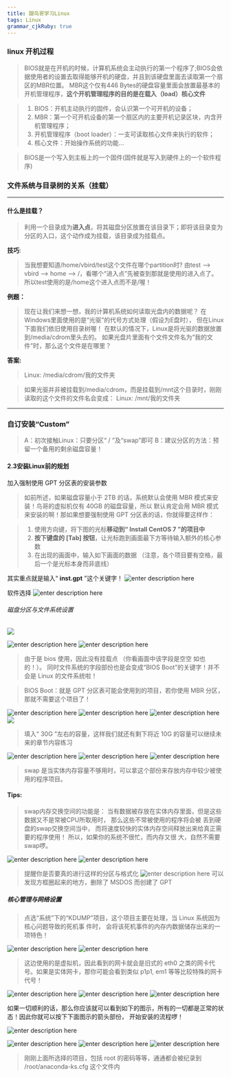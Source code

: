 ```yaml
---
title: 跟鸟哥学习Linux
tags: Linux
grammar_cjkRuby: true
---
```


### linux 开机过程
> BIOS就是在开机的时候，计算机系统会主动执行的第一个程序了;BIOS会依据使用者的设置去取得能够开机的硬盘，并且到该硬盘里面去读取第一个扇区的MBR位置。 MBR这个仅有446 Bytes的硬盘容量里面会放置最基本的开机管理程序，**这个开机管理程序的目的是在载入（load）核心文件**

> 1.  BIOS：开机主动执行的固件，会认识第一个可开机的设备；
> 2. MBR：第一个可开机设备的第一个扇区内的主要开机记录区块，内含开机管理程序；
> 3. 开机管理程序（boot loader）：一支可读取核心文件来执行的软件；
> 4. 核心文件：开始操作系统的功能...

> BIOS是一个写入到主板上的一个固件(固件就是写入到硬件上的一个软件程序)

### 文件系统与目录树的关系（挂载）
------
#### 什么是挂载？
> 利用一个目录成为**进入点**，将其磁盘分区放置在该目录下；即将该目录变为分区的入口，这个动作成为挂载，该目录成为挂载点。

**技巧**:
> 当我想要知道/home/vbird/test这个文件在哪个partition时?
> 由test --> vbird --> home --> /，看哪个“进入点”先被查到那就是使用的进入点了。 所以test使用的是/home这个进入点而不是/喔！

**例题：**
> 现在让我们来想一想，我的计算机系统如何读取光盘内的数据呢？
> 在Windows里面使用的是“光驱”的代号方式处理（假设为E盘时）， 但在Linux下面我们依旧使用目录树喔！
> 在默认的情况下，Linux是将光驱的数据放置到/media/cdrom里头去的。 如果光盘片里面有个文件文件名为“我的文件”时，那么这个文件是在哪里？

**答案:**
> Linux: /media/cdrom/我的文件夹

> 如果光驱并非被挂载到/media/cdrom，而是挂载到/mnt这个目录时，刚刚读取的这个文件的文件名会变成：
> Linux: /mnt/我的文件夹
------
### 自订安装“Custom”
> A：初次接触Linux：只要分区“ / ”及“swap”即可
> B：建议分区的方法：预留一个备用的剩余磁盘容量！

#### 2.3安装Linux前的规划

加入强制使用 GPT 分区表的安装参数
> 如前所述，如果磁盘容量小于 2TB 的话，系统默认会使用 MBR 模式来安装！鸟哥的虚拟机仅有 40GB 的磁盘容量，所以
默认肯定会用 MBR 模式来安装的啊！那如果想要强制使用 GPT 分区表的话，你就得要这样作：

> 1. 使用方向键，将下图的光标**移动到“ Install CentOS 7 ”的项目中**
> 2. **按下键盘的 [Tab] 按钮**，让光标跑到画面最下方等待输入额外的核心参数
> 3. 在出现的画面中，输入如下画面的数据 （注意，各个项目要有空格，最后一个是光标本身而非底线）
> 
其实重点就是输入“ **inst.gpt** ”这个关键字！
![enter description here](./images/1551714551089.png)

软件选择
![enter description here](./images/1551714786301.png)

###### 磁盘分区与文件系统设置
![](./images/1551714919283.png)

![enter description here](./images/1551715186716.png)
![enter description here](./images/1551715224070.png)
> 由于是 bios 使用，因此没有挂载点 （你看画面中该字段是空空
如也的！）。 同时文件系统的字段部份也是会变成“BIOS Boot”的关键字！并不会是 Linux 的文件系统啦！

> BIOS Boot：就是 GPT 分区表可能会使用到的项目，若你使用 MBR 分区，那就不需要这个项目了！


![enter description here](./images/1551715307764.png)
![enter description here](./images/1551715352562.png)
![enter description here](./images/1551715419275.png)
![](./images/1551715460908.png)
> 填入“ 30G ”左右的容量，这样我们就还有剩下将近 10G 的容量可以继续未来的章节内容练习

![enter description here](./images/1551715508368.png)
![enter description here](./images/1551715567260.png)
![enter description here](./images/1551715593582.png)
> swap 是当实体内存容量不够用时，可以拿这个部份来存放内存中较少被使用的程序项目。

#### Tips:
> swap内存交换空间的功能是：
> 当有数据被存放在实体内存里面，但是这些数据又不是常被CPU所取用时， 那么这些不常被使用的程序将会被
丢到硬盘的swap交换空间当中， 而将速度较快的实体内存空间释放出来给真正需要的程序使用！ 所以，如果你的系统不很忙，而内存又很
大，自然不需要swap啰。

![enter description here](./images/1551715757223.png)
![enter description here](./images/1551748847539.png)
> 提醒你是否要真的进行这样的分区与格式化
![enter description here](./images/1551748887152.png)
> 可以发现方框圈起来的地方，删除了 MSDOS 而创建了 GPT 

##### 核心管理与网络设置
> 点选“系统”下的“KDUMP”项目，这个项目主要在处理，当 Linux 系统因为核心问题导致的死机事
件时， 会将该死机事件的内存内数据储存出来的一项特色！

![enter description here](./images/1551749035459.png)
![enter description here](./images/1551749064930.png)
> 这边使用的是虚拟机，因此看到的网卡就会是旧式的 eth0 之类的网卡代号。如果是实体网卡，那你可能会看到类似 p1p1, em1 等等比较特殊的网卡代号！

![enter description here](./images/1551749144954.png)
![enter description here](./images/1551749176643.png)
![enter description here](./images/1551749198447.png)

如果一切顺利的话，那么你应该就可以看到如下的图示，所有的一切都是正常的状态！因此你就可以按下下面图示的箭头部份， 开始安装的流程啰！

![enter description here](./images/1551749262428.png)

![enter description here](./images/1551749374268.png)
![enter description here](./images/1551749389502.png)
![enter description here](./images/1551749441710.png)
> 刚刚上面所选择的项目，包括 root 的密码等等，通通都会被纪录到 /root/anaconda-ks.cfg 这个文件内
> 